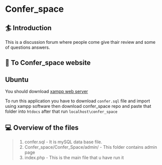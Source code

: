# Confer_space
## 🏄 Introduction
This is a discussion forum where people come give thair review and some of questions answers.
	
## 🤖 To Confer_space website
## Ubuntu
You should download  [xampp web server](https://www.apachefriends.org/download.html)

	
To run this application you have to download `confer.sql` file and import using xampp software
then download confer_space repo and paste that folder into `htdocs`
after that run `localhost\confer_space`
	
## 💻 Overview of the files

> 1.  confer.sql - It is mySQL data base file. 
> 2.  Confer_space/Confer_Space/admin/ - This folder contains admin page
> 3.  index.php - This is the main file that u have run it 


